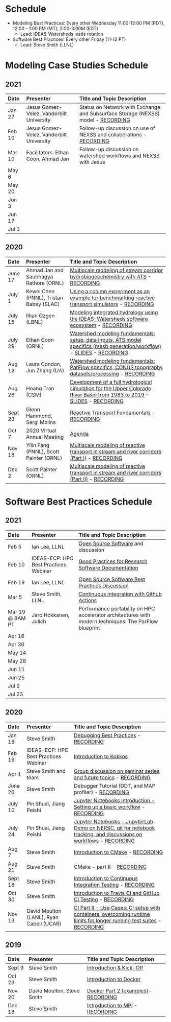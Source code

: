 # Schedule
* Modeling Best Practices: Every other Wednesday 11:00-12:00 PM (PDT), 12:00 - 1:00 PM (MT), 2:00-3:00M (EDT)
  - Lead:  IDEAS-Watersheds leads rotation
* Software Best Practices: Every other Friday (11-12 PT)
  - Lead:  Steve Smith (LLNL)

# Modeling Case Studies Schedule
## 2021
| Date     |  Presenter                             | Title and Topic Description                    |
|:---------|:---------------------------------------|:-----------------------------------------------|
| Jan 27   | Jesus Gomez-Velez, Vanderbilt University | Status on Network with Exchange and Subsurface Storage (NEXSS) model - [RECORDING](https://drive.google.com/drive/folders/1flGpB5URJ3PTObfgLw-_ncjJxf7zTtRC)|
| Feb 10   | Jesus Gomez-Velez, Vanderbilt University | Follow-up discussion on use of NEXSS and collaborations - [RECORDING](https://drive.google.com/drive/folders/15pVkX8XbVsvVMtJYmCNAHlA7VoxnpUqx)|
| Mar 10   | Facilitators: Ethan Coon, Ahmad Jan      | Follow-up discussion on watershed workflows and NEXSS with Jesus |
| May 6
| May 20
| Jun 3
| Jun 17
| Jul 1

## 2020
| Date     |  Presenter                             | Title and Topic Description                    |
|:---------|:---------------------------------------|:-----------------------------------------------|
| June 17  |Ahmad Jan and Saubhagya Rathore (ORNL)  | [Multiscale modeling of stream corridor hydrobiogeochemistry with ATS](https://docs.google.com/document/d/13GPr3n_4mnvtZ7vifSFwIJpsALzl48bKNWnznI2vzvI/edit#heading=h.mn0j14goyz4d) - [RECORDING](https://drive.google.com/drive/folders/1quS0PL6kZNXzS_0SsdfxFQxaQIlnNtIK?usp=sharing)| 
| July 1   |Kewei Chen (PNNL), Tristan Babey (SLAC) | [Using a column experiment as an example for benchmarking reactive transport simulators](https://docs.google.com/document/d/1lJ0zAHwIxbFIm7UDhe2UVmNJby2qG0ps-cVCN3zKXp8/edit#) - [RECORDING](https://drive.google.com/drive/folders/1PSAfl54CFZWm6kuj5spHY6RgVaOvlr1E?usp=sharing) |
| July 15  |Ilhan Ozgen (LBNL)                      |[Modeling integrated hydrology using the IDEAS-Watersheds software ecosystem](https://docs.google.com/document/d/1xYKTnJJI7VrqhxGVxakJZfksOPECR7qzX6X0zK7eSHM/edit#heading=h.gqi05zuawjqx) - [RECORDING](https://drive.google.com/drive/folders/1GfKGDOZjkTYpOS2EWuas-VzWZBAbwkw8?usp=sharing) |
| July 29  | Ethan Coon (ORNL)                      | [Watershed modeling fundamentals: setup, data inputs, ATS model specifics (mesh generation/workflow)](https://docs.google.com/document/d/1_4SLrUNZCsKa-oClMirxW57AU-KqYtWZarAyIwqDK9Y/edit#) - [SLIDES](https://drive.google.com/drive/folders/1rK609Bc5VMoGp3DOAbbu4-xF1uV2mGuS) - [RECORDING](https://drive.google.com/drive/folders/1h97YLcXA8QECS8zOVi2OxoVG4fTLlXue)
| Aug 12   | Laura Condon, Jun Zhang (UA)           | [Watershed modeling fundamentals: ParFlow specifics, CONUS topography datasets/processing](https://docs.google.com/document/d/1LXHrsgBtSksb51XsorbUMG8RCH8swy9nkvgmK0_cNqw/edit#) - [RECORDING](https://drive.google.com/drive/folders/1mcveUck-x9-SXu4tpMIm-aAGReV95_nQ?usp=sharing) |
| Aug 26   | Hoang Tran (CSM)                       | [Development of a full hydrological simulation for the Upper Colorado River Basin from 1983 to 2019](https://docs.google.com/document/d/1eYimmtEXwO00qFriOFCgGkTZzQeA5KBG-w3hWcAUCdg/edit#) - [SLIDES](https://drive.google.com/drive/folders/1rK609Bc5VMoGp3DOAbbu4-xF1uV2mGuS) - [RECORDING](https://drive.google.com/drive/folders/1qvmjKurfQqWwaqvo7Yya1bXlSlhoAj0Q)
| Sept 23  | Glenn Hammond, Sergi Molins            | [Reactive Transport Fundamentals](https://docs.google.com/document/d/1K3tr9BbcRBNsoS3xg7qpNjXmwobF1uANRyfNUd0_KYg/edit) - [RECORDING](https://drive.google.com/drive/folders/1bZgDaaqghAnXHbEnP2fgxObnNheytV4L?usp=sharing) |
| Oct 7    | 2020 Virtual Annual Meeting            | [Agenda](https://docs.google.com/document/d/1iz8tUS9hcPVwuifxXIgt_yWjx2nhv24uAtCRPzXGoq0/edit#) |
| Nov 18   |  Yilin Fang (PNNL), Scott Painter (ORNL) | [Multiscale modeling of reactive transport in stream and river corridors (Part I)](https://docs.google.com/document/d/1sRrcqKRkdct0D7XtjMl-pa4MXomAZDrvpfzf06VsyD8/edit#)  - [RECORDING](https://drive.google.com/drive/folders/1KeQv54-yz3vhpC7r7JO4Y8ZcUDicXkHx?usp=sharing) |
| Dec 2    | Scott Painter (ORNL)                   | [Multiscale modeling of reactive transport in stream and river corridors (Part II)](https://docs.google.com/document/d/1sRrcqKRkdct0D7XtjMl-pa4MXomAZDrvpfzf06VsyD8/edit#) - [RECORDING](https://drive.google.com/drive/folders/1KeQv54-yz3vhpC7r7JO4Y8ZcUDicXkHx?usp=sharing)|



# Software Best Practices Schedule

## 2021
| Date      |   Presenter                            | Title and Topic Description                    |
|:----------|:---------------------------------------|:-----------------------------------------------|
| Feb 5     | Ian Lee, LLNL                          | [Open Source Software](https://www.exascaleproject.org/event/oss/) and discussion |
| Feb 10    | IDEAS-ECP: HPC Best Practices Webinar  | [Good Practices for Research Software Documentation](https://www.exascaleproject.org/event/softwaredocumentation/) |
| Feb 19    | Ian Lee, LLNL                          | [Open Source Software Best Practices Discussion](https://docs.google.com/document/d/1PBoG7Hu2zXhB9ZD-XG9E-FpQea3rB0a-QSrlKTtVioM/edit#heading=h.2wn1s1botowy)  |
| Mar 5     | Steve Smith, LLNL                      | [Continuous integration with Github Actions](https://docs.google.com/document/d/1n_57QQFoYscbfLnyqaJu27PlAMIspxM8VaioOiAchCg/edit) |
| Mar 19 @ 8AM PT   | Jaro Hokkanen, Julich                  | Performance portability on HPC accelerator architectures with modern techniques: The ParFlow blueprint |
| Apr 16    | 
| Apr 30    |
| May 14    |
| May 28    |
| Jun 11    |
| Jun 25    |
| Jul 9     |
| Jul 23    |

## 2020
| Date      |   Presenter                            | Title and Topic Description                    |
|:----------|:---------------------------------------|:-----------------------------------------------|
| Jan 15    | Steve Smith                            | [Debugging Best Practices](https://docs.google.com/presentation/d/1mFeXf7MuKDx-ws-lIjF0Ra3KixuJgYCH/edit#slide=id.p1) - [RECORDING](https://drive.google.com/drive/folders/1aX4uBqJDoUn2jj7wvHqvEQiuDqGiMj-G?usp=sharing)|
| Feb 19    | IDEAS-ECP: HPC Best Practices Webinar  | [Introduction to Kokkos](https://ideas-productivity.org/events/hpc-best-practices-webinars/#webinar037)|
| Apr 1     | Steve Smith and team                   | [Group discussion on seminar series and future topics](https://docs.google.com/document/d/17uExADGQjqXOvEqoYKTqDG2TiHhnd5GQGtTkEPMswP8/edit) - [RECORDING](https://drive.google.com/drive/folders/1TGLTAzDVr1axw8lT9cK2ke2yRQ2mvU71?usp=sharing)
| June 26   | Steve Smith                            | Debugger Tutorial (DDT, and MAP profiler) - [RECORDING](https://drive.google.com/drive/folders/1hmrvlCpoLIcj5V8vUNtSB1a3UbRhvxR9?usp=sharing) |
| July 10   | Pin Shuai, Jiang Peishi                | [Jupyter Notebooks Introduction - Setting up a basic workflow](https://docs.google.com/document/d/1rxZgGx3lPpPGN4D3JgU9O-b4b_dsmbneYzVFRBsYS5c/edit#heading=h.rx16jl6unwc4) - [RECORDING](https://drive.google.com/drive/folders/1o_xa7JbIwHfi6znQdvjZ8mwx0fuuApM1?usp=sharing)|
|July 24    | Pin Shuai, Jiang Peishi                | [Jupyter Notebooks - JupyterLab Demo on NERSC, git for notebook tracking, and discussions on workflows](https://docs.google.com/document/d/1TR51Mh9vpWwJ6juZ1-e0N9bwOIcprdyoouizhnPO84w/edit#heading=h.y0woippppf3r) - [RECORDING](https://drive.google.com/drive/folders/1GX0obZLV4I4-bGvqlaXPVCqle4muyqV2?usp=sharing)|
| Aug 7     | Steve Smith                            | [Introduction to CMake](https://docs.google.com/document/d/1W5cEwfO2OT4OGWTVkt4JIF8JjgyS3tHhxdd8rGBBIa4/edit) - [RECORDING](https://drive.google.com/drive/folders/16AKiuX-7FWS7UgmjKF8BV5oO_VnaNUOm?usp=sharing)|
| Aug 21    | Steve Smith                            | CMake - part II - [RECORDING](https://drive.google.com/drive/folders/1QyytuYVcNd6Z_fiJV8ezH7YHB532M2li?usp=sharing) |
| Sept 18   | Steve Smith                            | [Introduction to Continuous Integration Testing](https://docs.google.com/document/d/1nMx2DUGFSyqZAjtYpqHwYCSvIEri7sB6IwFhoRo7C2Q/edit) - [RECORDING](https://drive.google.com/drive/folders/1vHCuSUVXiNXqBkdmHlzS_rGzQV64wAVA?usp=sharing) |
| Oct 30    | Steve Smith                            | [Introduction to Travis CI and GitHub CI Testing](https://docs.google.com/document/d/11BqQv0EqkkQ0tJbdHpINC3rPpqnEqkguvp5ERttovpk/edit) - [RECORDING](https://drive.google.com/drive/folders/1NFjxWk1d0cYu0iH3LBvk1Let8O1n83eE?usp=sharing) |
| Nov 13    | David Moulton (LANL), Ryan Cabell (UCAR) | [CI Part II - Use Cases:  CI setup with containers, overcoming runtime limits for longer running test suites](https://docs.google.com/document/d/1UmzEG31WannWDtOZdPQVh-SneRgK9xgyp9NI9arW-c4/edit) - [RECORDING](https://drive.google.com/drive/folders/1txNAN9eEu_jiG8FyA0gi-n8Rl3oc3U3F?usp=sharing) |

## 2019
| Date      |   Presenter                            | Title and Topic Description                    |
|:----------|:---------------------------------------|:-----------------------------------------------|
| Sept 9    | Steve Smith                            | [Introduction & Kick-Off](https://docs.google.com/document/d/1kBHI-YHcnylCx8Enhwiz3kMhfLZP_wJN7iX4UDNaH4w/edit) |
| Oct 23    | Steve Smith                            | [Introduction to Docker](https://docs.google.com/document/d/15fFRlJLJDnFyleB9XotZIT4wd5iXE1FeETOU9EC9V8Q/edit)|
| Nov 20    | David Moulton, Steve Smith             | [Docker Part 2 (examples)](https://drive.google.com/drive/folders/1Zc4mhcbcv0oPxtZ0pERLB_NOTe94gVjK)- [RECORDING](https://drive.google.com/drive/folders/14I7GVfDh2wNjPCIiATlwiTsukejWfaXQ?usp=sharing)|
| Dec 18    | Steve Smith                            | [Introduction to MPI](https://drive.google.com/drive/folders/1Zc4mhcbcv0oPxtZ0pERLB_NOTe94gVjK) - [RECORDING](https://drive.google.com/drive/folders/1qUvDZa2fGLcUI27YitSsicu-QLVDFWUP?usp=sharing)|





